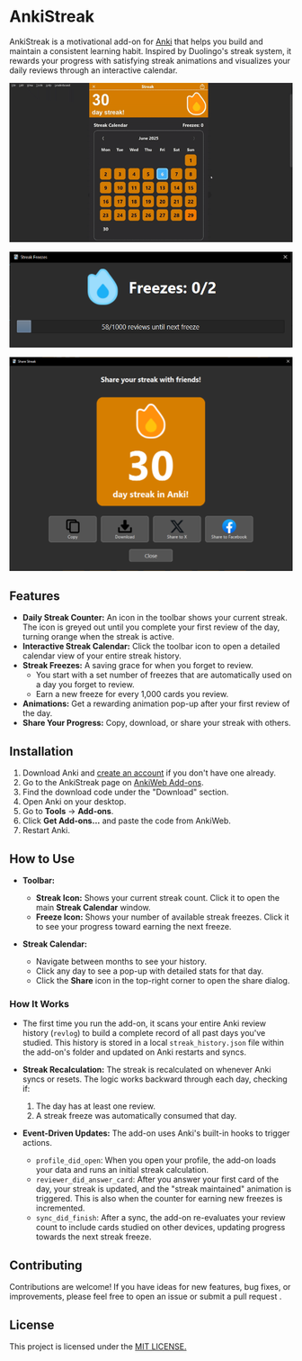 # AnkiStreak 

AnkiStreak is a motivational add-on for [Anki](https://apps.ankiweb.net/) that helps you build and maintain a consistent learning habit. Inspired by Duolingo's streak system, it rewards your progress with satisfying streak animations and visualizes your daily reviews through an interactive calendar.

![AnkiStreak Screenshot](preview/StreakCalendarPreview.gif)

![AnkiStreak Screenshot](preview/StreakFreezePreview.png)

![AnkiStreak Screenshot](preview/StreakSharePreview.png)

## Features

- **Daily Streak Counter:** An icon in the toolbar shows your current streak. The icon is greyed out until you complete your first review of the day, turning orange when the streak is active.
- **Interactive Streak Calendar:** Click the toolbar icon to open a detailed calendar view of your entire streak history.
- **Streak Freezes:** A saving grace for when you forget to review.
    - You start with a set number of freezes that are automatically used on a day you forget to review.
    - Earn a new freeze for every 1,000 cards you review.
- **Animations:** Get a rewarding animation pop-up after your first review of the day.
- **Share Your Progress:** Copy, download, or share your streak with others. 

## Installation

1. Download Anki and [create an account]((https://ankiweb.net/)) if you don't have one already.
2. Go to the AnkiStreak page on [AnkiWeb Add-ons](https://ankiweb.net/shared/addons/).
3. Find the download code under the "Download" section.
4.  Open Anki on your desktop.
5.  Go to **Tools** -> **Add-ons**.
6.  Click **Get Add-ons...** and paste the code from AnkiWeb.
7.  Restart Anki.

## How to Use
- **Toolbar:**
    - **Streak Icon:** Shows your current streak count. Click it to open the main **Streak Calendar** window.
    - **Freeze Icon:** Shows your number of available streak freezes. Click it to see your progress toward earning the next freeze.

- **Streak Calendar:**
    - Navigate between months to see your history.
    - Click any day to see a pop-up with detailed stats for that day.
    - Click the **Share** icon in the top-right corner to open the share dialog.



### How It Works

*   The first time you run the add-on, it scans your entire Anki review history (`revlog`) to build a complete record of all past days you've studied. This history is stored in a local `streak_history.json` file within the add-on's folder and updated on Anki restarts and syncs.

*   **Streak Recalculation:**  The streak is recalculated on whenever Anki syncs or resets. The logic works backward through each day, checking if:
    1.  The day has at least one review.
    2.  A streak freeze was automatically consumed that day.

*   **Event-Driven Updates:** The add-on uses Anki's built-in hooks to trigger actions.
    - `profile_did_open`: When you open your profile, the add-on loads your data and runs an initial streak calculation.
    - `reviewer_did_answer_card`: After you answer your first card of the day, your streak is updated, and the "streak maintained" animation is triggered. This is also when the counter for earning new freezes is incremented.
    - `sync_did_finish`: After a sync, the add-on re-evaluates your review count to include cards studied on other devices, updating progress towards the next streak freeze.

## Contributing

Contributions are welcome! If you have ideas for new features, bug fixes, or improvements, please feel free to open an issue or submit a pull request .

## License

This project is licensed under the [MIT LICENSE.](LICENSE)
